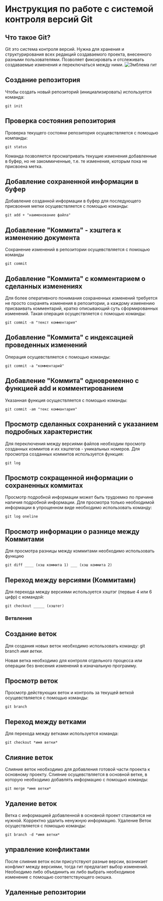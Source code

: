 # **Инструкция по работе с системой контроля версий Git**

## Что такое Git?

Git это система контроля версий. Нужна для хранения и структурирования всех редакций создаваемого проекта, внесенного разными пользователями. Позволяет фиксировать и отслеживать создаваемые изменения и переключаться между ними.
![Эмблема гит](Git.JPG)

## Создание репозитория

Чтобы создать новый репозиторий (инициализировать) используется команда:

    git init

## Проверка состояния репозитория

 Проверка текущего состояни репозитория осущевствляется с помощью компанды:

    git status

Команда позволяется просматривать текущие изменения добавленные в буфер, но не закоммиченные, т.е. те изменения, которым пока не присвоена метка.

## Добавление сохраненной информации в буфер

Добавление созданной информации в буфер для последующего присвоения метки осущевствляется с помощью команды:

    git add + "наименование файла"

## Добавление "Коммита" - хэштега к изменению документа

Сохранение изменений в репозитории осущевствляется с помощью команды

    git commit

## Добавление "Коммита" с комментарием о сделанных изменениях

Для более оперативного понимания сохраненных изменений требуется не просто сохранять изменения в репозитории, а каждому изменению присваивать комментарий, кратко описывающий суть сформированных изменений. Такая операция осуществляется с помощью команды:

    git commit -m "текст комментария"

## Добавление "Коммита" с индексацией проведенных изменений

Операция осущевствляется с помощью команды:

    git commit -a "комментарий"

## Добавление "Коммита" одновременно с функцией add и комментированием

Указанная функция осуществляется с помощью команды:

    git commit -am "текс коммантария"

## Просмотр сделанных сохранений с указанием подробных характеристик

Для переключения между версиями файлов необходим просмотр созданных коммитов и их хэштегов - уникальных номеров. Для просмотра созданных коммитов используется функция:

    git log

## Просмотр сокращенной информации о сохраненных коммитах

Просмотр подробной информации может быть трудоемко по причине наличия подробной информации. Для просмотра только необходимой информации в упрощенном виде необходимо использовать команду:

    git log oneline

## Просмотр информации о разнице между Коммитами

Для просмотра разницы между коммитами необходимо использовать функцию

    git diff ____ (хэш коммита 1) ___ (хэш коммита 2)

## Переход между версиями (Коммитами)

Для перехода между версиями используется хэштэг (первые 4 или 6 цифр) с командой:

    git checkout _____ (хэштег)

### Ветвления

## Создание веток

Для создания новых веток необходимо использовать команду:
    git branch *имя ветки*.

Новая ветка необходимо для контроля отдельного процесса или операции без внесения изменений в изначальную программу.

## Просмотр веток

Просмотр действующих веток и контроль за текущей веткой осущевствляется с помощью команды:

    git branch
## Переход между ветками

Для перехода между ветками используется команда:

    git checkout *имя ветки*

## Слияние веток

Слияние веток необходимо для добавления готовой части проекта к основному проекту. Слияние осущевствляется в основной ветке, в которую необходимо добавлять информацию с помощью команды:

    git merge *имя ветки*
    
## Удаление веток

Ветка с информацией добавленной в основной проект становится не нужной. Корректно удалить ненужную информацию. Удаление Веток осуществляется с помощью команды:

    git branch -d *имя ветки*

## управление конфликтами

После слияния веток если присутствуют разные версии, возникает конфликт между версиями, тогда гит предлагает выбор изменений. Необходимо либо объединить их либо выбрать необходимое изменение с помощью соответствующего окошка.

## Удаленные репозитории

